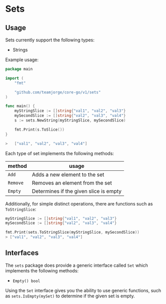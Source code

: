 # Sets

## Usage

Sets currently support the following types:

* Strings

Example usage:

```go
package main

import (
    "fmt"

    "github.com/teamjorge/core-go/v1/sets"
)

func main() {
    myStringSlice := []string{"val1", "val2", "val3"}
    mySecondSlice := []string{"val2", "val3", "val4"}
    s := sets.NewString(myStringSlice, mySecondSlice)

    fmt.Print(s.ToSlice())
}

>   ["val1", "val2", "val3", "val4"]
```

Each type of set implements the following methods:

|method|usage|
|------|-----|
|`Add`|Adds a new element to the set|
|`Remove`|Removes an element from the set|
|`Empty`|Determines if the given slice is empty|

Additionally, for simple distinct operations, there are functions such as `ToStringSlice`:

```go
myStringSlice := []string{"val1", "val2", "val3"}
mySecondSlice := []string{"val2", "val3", "val4"}

fmt.Print(sets.ToStringSlice(myStringSlice, mySecondSlice))
> ["val1", "val2", "val3", "val4"]
```

## Interfaces

The `sets` package does provide a generic interface called `Set` which implements the following methods:

* `Empty() bool`

Using the `Set` interface gives you the ability to use generic functions, such as `sets.IsEmpty(mySet)` to determine if the given set is empty.